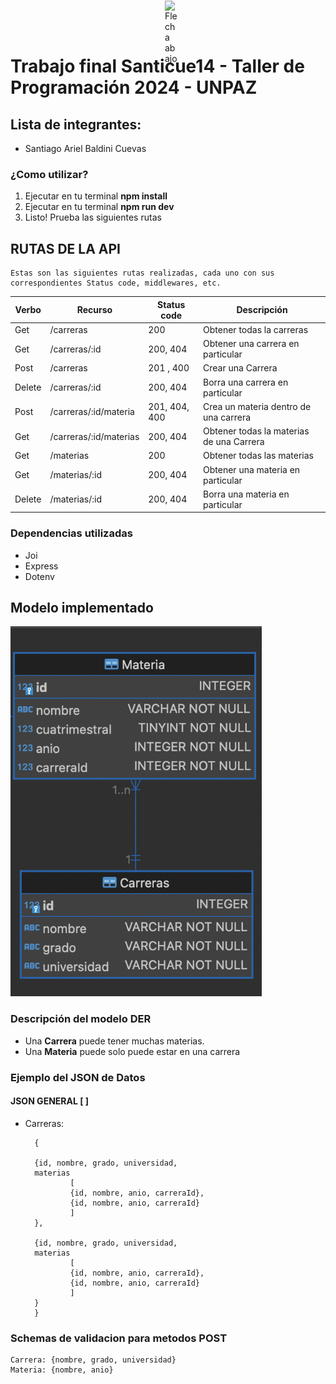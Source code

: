 # Trabajo final Santicue14 - Taller de Programación 2024 - UNPAZ
## Lista de integrantes: 
- Santiago Ariel Baldini Cuevas

### ¿Como utilizar?
1. Ejecutar en tu terminal **npm install**
2. Ejecutar en tu terminal **npm run dev**
3. Listo! Prueba las siguientes rutas <img src="https://www.svgrepo.com/show/295074/arrow-down-download.svg" alt="Flecha abajo" width="20px" style="position: absolute; top: 1px; padding-left:5px">

## RUTAS DE LA API
    Estas son las siguientes rutas realizadas, cada uno con sus correspondientes Status code, middlewares, etc.

|Verbo|Recurso|Status code|Descripción|
|-----|-------|-----------|-----------|
|Get|/carreras|200|Obtener todas la carreras|
|Get|/carreras/:id|200, 404|Obtener una carrera en particular|
|Post|/carreras|201 , 400|Crear una Carrera|
|Delete|/carreras/:id|200, 404|Borra una carrera en particular|
|Post|/carreras/:id/materia|201, 404, 400|Crea un materia dentro de una carrera|
|Get|/carreras/:id/materias|200, 404| Obtener todas la materias de una Carrera
|Get|/materias|200|Obtener todas las materias|
|Get|/materias/:id|200, 404|Obtener una materia en particular|
|Delete|/materias/:id|200, 404|Borra una materia en particular|

### Dependencias utilizadas
- Joi
- Express
- Dotenv

## Modelo implementado

![DIAGRAMA](DER.png)

### Descripción del modelo DER
- Una **Carrera** puede tener muchas materias.
- Una **Materia** puede solo puede estar en una carrera

### Ejemplo del JSON de Datos
#### JSON GENERAL [ ]
- Carreras: 

        {
    
        {id, nombre, grado, universidad, 
        materias
                [
                {id, nombre, anio, carreraId},
                {id, nombre, anio, carreraId}
                ]
        },

        {id, nombre, grado, universidad, 
        materias 
                [
                {id, nombre, anio, carreraId},
                {id, nombre, anio, carreraId}
                ]
        }
        }

### Schemas de validacion para metodos POST
    Carrera: {nombre, grado, universidad} 
    Materia: {nombre, anio}
